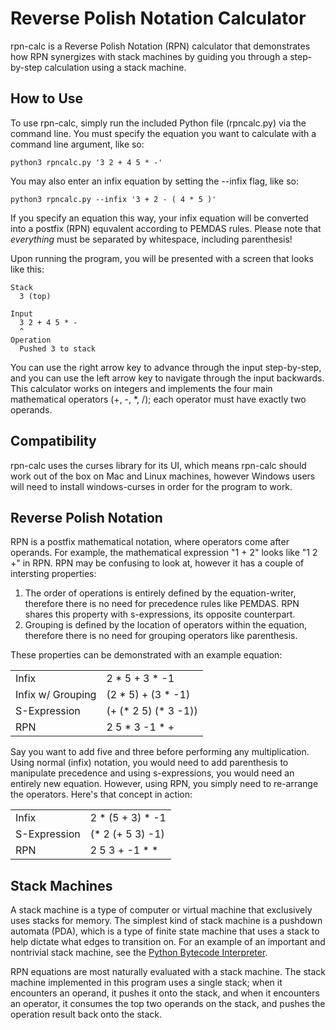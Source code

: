# Reverse Polish Notation Calculator

rpn-calc is a Reverse Polish Notation (RPN) calculator that demonstrates how RPN synergizes with stack machines by guiding you through a step-by-step calculation using a stack machine.

## How to Use

To use rpn-calc, simply run the included Python file (rpncalc.py) via the command line. You must specify the equation you want to calculate with a command line argument, like so:

```
python3 rpncalc.py '3 2 + 4 5 * -'
```

You may also enter an infix equation by setting the --infix flag, like so:

```
python3 rpncalc.py --infix '3 + 2 - ( 4 * 5 )'
```

If you specify an equation this way, your infix equation will be converted into a postfix (RPN) equvalent according to PEMDAS rules. Please note that _everything_ must be separated by whitespace, including parenthesis!

Upon running the program, you will be presented with a screen that looks like this:

```
Stack
  3 (top)

Input
  3 2 + 4 5 * -
  ^
Operation
  Pushed 3 to stack
```

You can use the right arrow key to advance through the input step-by-step, and you can use the left arrow key to navigate through the input backwards. This calculator works on integers and implements the four main mathematical operators (+, -, *, /); each operator must have exactly two operands.

## Compatibility

rpn-calc uses the curses library for its UI, which means rpn-calc should work out of the box on Mac and Linux machines, however Windows users will need to install windows-curses in order for the program to work.

## Reverse Polish Notation

RPN is a postfix mathematical notation, where operators come after operands. For example, the mathematical expression "1 + 2" looks like "1 2 +" in RPN. RPN may be confusing to look at, however it has a couple of intersting properties:

1. The order of operations is entirely defined by the equation-writer, therefore there is no need for precedence rules like PEMDAS. RPN shares this property with s-expressions, its opposite counterpart.
2. Grouping is defined by the location of operators within the equation, therefore there is no need for grouping operators like parenthesis.

These properties can be demonstrated with an example equation:

|   |   |
|---|---|
|Infix                   | 2 * 5 + 3 * -1       |
|Infix w/ Grouping       | (2 * 5) + (3 * -1)   |
|S-Expression            | (+ (* 2 5) (* 3 -1)) |
|RPN                     | 2 5 * 3 -1 * +       |

Say you want to add five and three before performing any multiplication. Using normal (infix) notation, you would need to add parenthesis to manipulate precedence and using s-expressions, you would need an entirely new equation. However, using RPN, you simply need to re-arrange the operators. Here's that concept in action:

|   |   |
|---|---|
|Infix        | 2 * (5 + 3) * -1 |
|S-Expression | (* 2 (+ 5 3) -1) |
|RPN          | 2 5 3 + -1 * *   |

## Stack Machines

A stack machine is a type of computer or virtual machine that exclusively uses stacks for memory. The simplest kind of stack machine is a pushdown automata (PDA), which is a type of finite state machine that uses a stack to help dictate what edges to transition on. For an example of an important and nontrivial stack machine, see the [Python Bytecode Interpreter](https://devguide.python.org/internals/interpreter/). 

RPN equations are most naturally evaluated with a stack machine. The stack machine implemented in this program uses a single stack; when it encounters an operand, it pushes it onto the stack, and when it encounters an operator, it consumes the top two operands on the stack, and pushes the operation result back onto the stack.